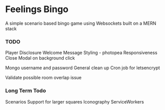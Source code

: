 # Feelings Bingo

A simple scenario based bingo game using Websockets built on a MERN stack

### TODO

Player
Disclosure
Welcome Message
Styling - photopea
Responsiveness
Close Modal on background click

Mongo username and password
General clean up
Cron job for letsencrypt

Validate possible room overlap issue

### Long Term Todo

Scenarios
Support for larger squares
Iconography
ServiceWorkers
